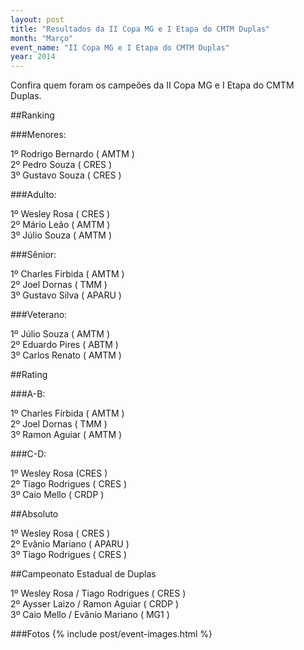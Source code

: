 ```yaml
---
layout: post
title: "Resultados da II Copa MG e I Etapa do CMTM Duplas"
month: "Março"
event_name: "II Copa MG e I Etapa do CMTM Duplas"
year: 2014
---
```


Confira quem foram os campeões da II Copa MG e I Etapa do CMTM Duplas.

<!-- more -->

##Ranking

###Menores:

1º Rodrigo Bernardo ( AMTM )</br>
2º Pedro Souza ( CRES )</br>
3º Gustavo Souza ( CRES )

###Adulto:

1º Wesley Rosa ( CRES )</br>
2º Mário Leão ( AMTM )</br>
3º Júlio Souza ( AMTM )

###Sênior:

1º Charles Fírbida ( AMTM )</br>
2º Joel Dornas ( TMM )</br>
3º Gustavo Silva ( APARU )

###Veterano:

1º Júlio Souza ( AMTM )</br>
2º Eduardo Pires ( ABTM )</br>
3º Carlos Renato ( AMTM )

##Rating

###A-B:

1º Charles Fírbida ( AMTM )</br>
2º Joel Dornas ( TMM )</br>
3º Ramon Aguiar ( AMTM )

###C-D:

1º Wesley Rosa (CRES )</br>
2º Tiago Rodrigues ( CRES )</br>
3º Caio Mello ( CRDP )

##Absoluto

1º Wesley Rosa ( CRES )</br>
2º Evânio Mariano ( APARU )</br>
3º Tiago Rodrigues ( CRES )

##Campeonato Estadual de Duplas

1º Wesley Rosa / Tiago Rodrigues ( CRES )</br>
2º Aysser Laizo / Ramon Aguiar ( CRDP )</br>
3º Caio Mello / Evânio Mariano ( MG1 )

###Fotos
{% include post/event-images.html %}
